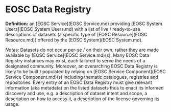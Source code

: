 # EOSC Data Registry

**Definition:** an [EOSC Service](EOSC Service.md) providing [EOSC System Users](EOSC System Users.md) with a list of live / ready-to-use descriptions of datasets (a specific type of [EOSC Resource](EOSC Resource.md)) offered by the [EOSC System](EOSC System.md).

*Notes:* Datasets do not occur per-se / on their own, rather they are made available by [EOSC Service](EOSC Service.md)(s). Many EOSC Data Registry instances may exist, each tailored to serve the needs of a designated community. Moreover, an overarching EOSC Data Registry is likely to be built / populated by relying on [EOSC Service Component](EOSC Service Component.md)(s) including thematic catalogues, registries and repositories. Every entry of an EOSC Data Registry must give relevant information (aka metadata) on the listed datasets thus to enact its informed discovery and use, e.g. a description of dataset intent and scope, a description on how to access it, a description of the license governing its usage.

